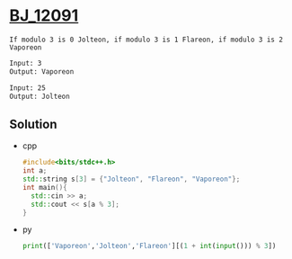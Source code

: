 # [BJ_12091](https://acmicpc.net/problem/12091)

```en
If modulo 3 is 0 Jolteon, if modulo 3 is 1 Flareon, if modulo 3 is 2 Vaporeon
```

```txt
Input: 3
Output: Vaporeon

Input: 25
Output: Jolteon
```

## Solution

* cpp

  ```cpp
  #include<bits/stdc++.h>
  int a;
  std::string s[3] = {"Jolteon", "Flareon", "Vaporeon"};
  int main(){
    std::cin >> a;
    std::cout << s[a % 3];
  }
  ```

* py

  ```py
  print(['Vaporeon','Jolteon','Flareon'][(1 + int(input())) % 3])
  ```
